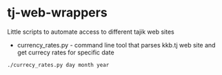 tj-web-wrappers
===============

Little scripts to automate access to different tajik web sites

* currency_rates.py - command line tool that parses kkb.tj web site and get currecy rates for specific date
```
./currecy_rates.py day month year
``` 